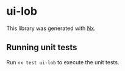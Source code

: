 # ui-lob

This library was generated with [Nx](https://nx.dev).

## Running unit tests

Run `nx test ui-lob` to execute the unit tests.
